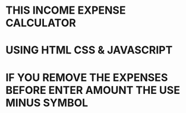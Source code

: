 # THIS INCOME EXPENSE CALCULATOR
# USING HTML CSS & JAVASCRIPT
# IF YOU REMOVE THE EXPENSES BEFORE ENTER AMOUNT THE USE MINUS SYMBOL